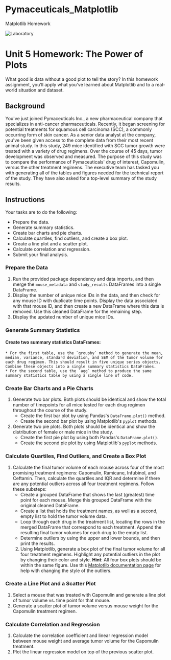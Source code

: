 # Pymaceuticals_Matplotlib
Matplotlib Homework

![Laboratory](https://user-images.githubusercontent.com/100793119/185694211-787d4404-24ed-4f0e-895d-03d7b21cb140.jpg)


# Unit 5 Homework: The Power of Plots
What good is data without a good plot to tell the story?
In this homework assignment, you’ll apply what you've learned about Matplotlib and to a real-world situation and dataset.
## Background
You've just  joined Pymaceuticals Inc., a new pharmaceutical company that specializes in anti-cancer pharmaceuticals. Recently, it began screening for potential treatments for squamous cell carcinoma (SCC), a commonly occurring form of skin cancer.
As a senior data analyst at the company, you've been given access to the complete data from their most recent animal study. In this study, 249 mice identified with SCC tumor growth were treated with a variety of drug regimens. Over the course of 45 days, tumor development was observed and measured. The purpose of this study was to compare the performance of Pymaceuticals' drug of interest, Capomulin, versus the other treatment regimens. 
The executive team has tasked you with generating all of the tables and figures needed for the technical report of the study. They have also asked for a top-level summary of the study results.
## Instructions
Your tasks are to do the following:
* Prepare the data.
* Generate summary statistics.
* Create bar charts and pie charts.
* Calculate quartiles, find outliers, and create a box plot.
* Create a line plot and a scatter plot.
* Calculate correlation and regression. 
* Submit your final analysis. 
### Prepare the Data
1. Run the provided package dependency and data imports, and then merge the `mouse_metadata` and `study_results` DataFrames into a single DataFrame.
2. Display the number of unique mice IDs in the data, and then check for any mouse ID with duplicate time points. Display the data associated with that mouse ID, and then create a new DataFrame where this data is removed. Use this cleaned DataFrame for the remaining step.
3. Display the updated number of unique mice IDs.
### Generate Summary Statistics

#### Create two summary statistics DataFrames:
    * For the first table, use the `groupby` method to generate the mean, median, variance, standard deviation, and SEM of the tumor volume for each drug regimen. This should result in five unique series objects. Combine these objects into a single summary statistics DataFrames.
    * For the second table, use the `agg` method to produce the same summary statistics table by using a single line of code.
### Create Bar Charts and a Pie Charts
1. Generate two bar plots. Both plots should be identical and show the total number of timepoints for all mice tested for each drug regimen throughout the course of the study.
    * Create the first bar plot by using Pandas's `DataFrame.plot()` method.
    * Create the second bar plot by using Matplotlib's `pyplot` methods.
2. Generate two pie plots. Both plots should be identical and show the distribution of female or male mice in the study.
    * Create the first pie plot by using both Pandas's `DataFrame.plot()`.
    * Create the second pie plot by using Matplotlib's `pyplot` methods.
### Calculate Quartiles, Find Outliers, and Create a Box Plot 

1. Calculate the final tumor volume of each mouse across four of the most promising treatment regimens: Capomulin, Ramicane, Infubinol, and Ceftamin. Then, calculate the quartiles and IQR and determine if there are any potential outliers across all four treatment regimens. Follow these substeps:
    * Create a grouped DataFrame that shows the last (greatest) time point for each mouse. Merge this grouped DataFrame with the original cleaned DataFrame.
    * Create a list that holds the treatment names, as well as a second, empty list to hold the tumor volume data.
    * Loop through each drug in the treatment list, locating the rows in the merged DataFrame that correspond to each treatment. Append the resulting final tumor volumes for each drug to the empty list. 
    * Determine outliers by using the upper and lower bounds, and then print the results.
    2. Using Matplotlib, generate a box plot of the final tumor volume for all four treatment regimens. Highlight any potential outliers in the plot by changing their color and style.
  **Hint**: All four box plots should be within the same figure. Use this [Matplotlib documentation page](https://matplotlib.org/gallery/pyplots/boxplot_demo_pyplot.html#sphx-glr-gallery-pyplots-boxplot-demo-pyplot-py) for help with changing the style of the outliers.

### Create a Line Plot and a Scatter Plot
1. Select a mouse that was treated with Capomulin and generate a line plot of tumor volume vs. time point for that mouse.
2. Generate a scatter plot of tumor volume versus mouse weight for the Capomulin treatment regimen.
### Calculate Correlation and Regression
1. Calculate the correlation coefficient and linear regression model between mouse weight and average tumor volume for the Capomulin treatment. 
2. Plot the linear regression model on top of the previous scatter plot.
